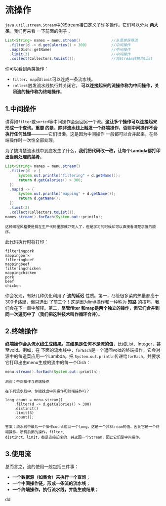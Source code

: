 流操作
================================================================================
`java.util.stream.Stream`中的Stream接口定义了许多操作。它们可以分为 **两大类**。我们再来看
一下前面的例子：
```java
List<String> names = menu.stream()              //从菜单获得流
  .filter(d -> d.getCalories() > 300)           //中间操作
  .map(Dish::getName)                           //中间操作
  .limit(3)                                     //中间操作
  .collect(Collectors.toList());                //将Stream转换为List
```
你可以看到两类操作：
+ `filter`、`map`和`limit`可以连成一条流水线。
+ `collect`触发流水线执行并关闭它。
**可以连接起来的流操作称为中间操作，关闭流的操作称为终端操作**。

## 1.中间操作
讲得如`filter`或`sorted`等中间操作会返回另一个流。**这让多个操作可以连接起来形成一个查询。重要
的是，除非流水线上触发一个终端操作，否则中间操作不会执行任何处理**————它们很懒。这是因为中间操作
一般都可以合并起来，在终端操作时一次性全部处理。

为了搞清楚流水线中到底发生了什么，**我们把代码改一改，让每个Lambda都打印出当前处理的菜肴**。
```java
List<String> names = menu.stream()
  .filter(d -> {
      System.out.println("filtering" + d.getName());
      return d.getCalories() > 300;
  })
  .map(d -> {
      System.out.println("mapping" + d.getName());
      return d.getName();
  })
  .limit(3)
  .collect(Collectors.toList());
names.stream().forEach(System.out::println);
```
```
这种编程风格要是搁在生产代码里那就吓死人了，但是学习的时候却可以直接看清楚求值的顺序。
```
此代码执行时将打印：
```
filteringpork
mappingpork
filteringbeef
mappingbeef
filteringchicken
mappingchicken
pork
beef
chicken
```
你会发现，有好几种优化利用了 **流的延迟** 性质。第一，尽管很多菜的热量都高于300卡路里，但只选出
了前三个！这是因为limit操作和一种称为 **短路** 的技巧，我们会在下一章中解释。第二，**尽管filter
和map是两个独立的操作，但它们合并到同一次遍历中了（我们把这种技术叫作循环合并）**。

## 2.终端操作
**终端操作会从流水线生成结果。其结果是任何不是流的值**，比如List、Integer，甚至void。例如，在
下面的流水线中，`forEach`是一个返回void的终端操作，它会对源中的每道菜应用一个Lambda。把
`System.out.println`传递给`forEach`，并要求它打印出由menu生成的流中的每一个Dish：
```java
menu.stream().forEach(System.out::println);
```
```
测验：中间操作与终端操作

在下列流水线中，你能找出中间操作和终端操作吗？

long count = menu.stream()
    .filter(d -> d.getCalories() > 300)
    .distinct()
    .limit(3)
    .count();

答案：流水线中最后一个操作count返回一个long，这是一个非Stream的值。因此它是一个终端操作。所有前面的操作，filter、
distinct、limit，都是连接起来的，并返回一个Stream，因此它们是中间操作。
```

## 3.使用流
总而言之，流的使用一般包括三件事：
+ **一个数据源（如集合）来执行一个查询**；
+ **一个中间操作链，形成一条流的流水线**；
+ **一个终端操作，执行流水线，并能生成结果**；


































dd
